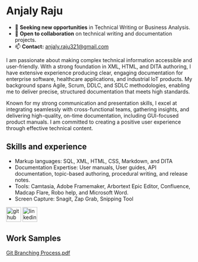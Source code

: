  # Anjaly Raju
- 🔭 **Seeking new opportunities** in Technical Writing or Business Analysis.   
- 👯 **Open to collaboration** on technical writing and documentation projects. 
- 📫 **Contact:** anjaly.raju321@gmail.com 

I am passionate about making complex technical information accessible and user-friendly. With a strong foundation in XML, HTML, and DITA authoring, I have extensive experience producing clear, engaging documentation for enterprise software, healthcare applications, and industrial IoT products. My background spans Agile, Scrum, DDLC, and SDLC methodologies, enabling me to deliver precise, structured documentation that meets high standards.

Known for my strong communication and presentation skills, I excel at integrating seamlessly with cross-functional teams, gathering insights, and delivering high-quality, on-time documentation, including GUI-focused product manuals. I am committed to creating a positive user experience through effective technical content.

## Skills and experience
- Markup languages: SQL, XML, HTML, CSS, Markdown, and DITA
- Documentation Expertise: User manuals, User guides, API documentation, topic-based authoring, procedural writing, and release notes.
- Tools: Camtasia, Adobe Framemaker, Arbortext Epic Editor, Confluence, Madcap Flare, Robo help, and Microsoft Word.
- Screen Capture: Snagit, Zap Grab, Snipping Tool

[<img src='https://cdn.jsdelivr.net/npm/simple-icons@3.0.1/icons/github.svg' alt='github' height='40'>](https://github.com/Anjaly-Raju) 
[<img src='https://cdn.jsdelivr.net/npm/simple-icons@3.0.1/icons/linkedin.svg' alt='linkedin' height='40'>](https://www.linkedin.com/in/anjaly-raju//)  
## Work Samples
[Git Branching Process.pdf](https://github.com/Anjaly-Raju/Anjaly-Raju/files/12604909/Git.Branching.Process.pdf)
